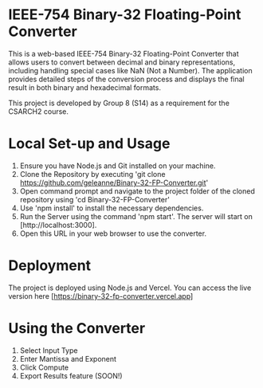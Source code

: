 # IEEE-754 Binary-32 Floating-Point Converter

This is a web-based IEEE-754 Binary-32 Floating-Point Converter that allows users to convert between decimal and binary representations, including handling special cases like NaN (Not a Number). The application provides detailed steps of the conversion process and displays the final result in both binary and hexadecimal formats. 

This project is developed by Group 8 (S14) as a requirement for the CSARCH2 course.

# Local Set-up and Usage
1. Ensure you have Node.js and Git installed on your machine.
2. Clone the Repository by executing 'git clone https://github.com/geleanne/Binary-32-FP-Converter.git'
3. Open command prompt and navigate to the project folder of the cloned repository using 'cd Binary-32-FP-Converter'
4. Use 'npm install' to install the necessary dependencies.
5. Run the Server using the command 'npm start'.
   The server will start on [http://localhost:3000].
6. Open this URL in your web browser to use the converter.

# Deployment
The project is deployed using Node.js and Vercel. You can access the live version here [https://binary-32-fp-converter.vercel.app]

# Using the Converter
1. Select Input Type
2. Enter Mantissa and Exponent
3. Click Compute
4. Export Results feature (SOON!)
